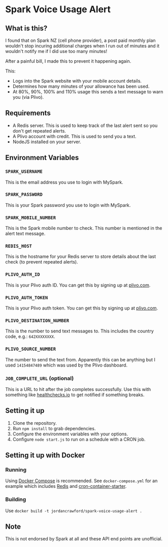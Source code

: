 # Spark Voice Usage Alert

## What is this?
I found that on Spark NZ (cell phone provider), a post paid monthly plan wouldn't stop incuring additional charges when I run out of minutes and it wouldn't notify me if I did use too many minutes!

After a painful bill, I made this to prevent it happening again.

This:

* Logs into the Spark website with your mobile account details.
* Determines how many minutes of your allowance has been used.
* At 80%, 90%, 100% and 110% usage this sends a text message to warn you (via Plivo).

## Requirements

* A Redis server. This is used to keep track of the last alert sent so you don't get repeated alerts.
* A Plivo account with credit. This is used to send you a text.
* NodeJS installed on your server.


## Environment Variables
### `SPARK_USERNAME`
This is the email address you use to login with MySpark.

### `SPARK_PASSWORD`
This is your Spark password you use to login with MySpark.

### `SPARK_MOBILE_NUMBER`
This is the Spark mobile number to check. This number is mentioned in the alert text message.

### `REDIS_HOST`
This is the hostname for your Redis server to store details about the last check (to prevent repeated alerts).

### `PLIVO_AUTH_ID`
This is your Plivo auth ID. You can get this by signing up at [plivo.com](https://www.plivo.com/).

### `PLIVO_AUTH_TOKEN`
This is your Plivo auth token. You can get this by signing up at [plivo.com](https://www.plivo.com/).

### `PLIVO_DESTINATION_NUMBER`
This is the number to send text messages to. This includes the country code, e.g.: `642XXXXXXXX`.

### `PLIVO_SOURCE_NUMBER`
The number to send the text from. Apparently this can be anything but I used `14154847489` which was used by the Plivo dashboard.

### `JOB_COMPLETE_URL` (optional)
This is a URL to hit after the job completes successfully. Use this with something like [healthchecks.io](https://healthchecks.io/) to get notified if something breaks.

## Setting it up

1. Clone the repository.
2. Run `npm install` to grab dependencies.
3. Configure the environment variables with your options.
4. Configure `node start.js` to run on a schedule with a CRON job.

## Setting it up with Docker

### Running
Using [Docker Compose](https://docs.docker.com/compose/) is recommended. See `docker-compose.yml` for an example which includes [Redis](https://hub.docker.com/_/redis/) and [cron-container-starter](https://hub.docker.com/r/jordancrawford/cron-container-starter/).

### Building
Use `docker build -t jordancrawford/spark-voice-usage-alert .`

## Note
This is not endorsed by Spark at all and these API end points are unofficial.